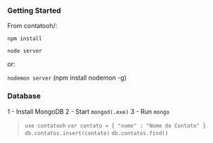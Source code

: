 ### Getting Started

From contatooh/:

`npm install`

`node server`

or:

`nodemon server`
(npm install nodemon -g)

### Database

1 - Install MongoDB
2 - Start `mongod(.exe)`
3 - Run `mongo`
>`use contatooh`
>`var contato = { "nome" : "Nome do Contato" }`
>`db.contatos.insert(contato)`
>`db.contatos.find()`
